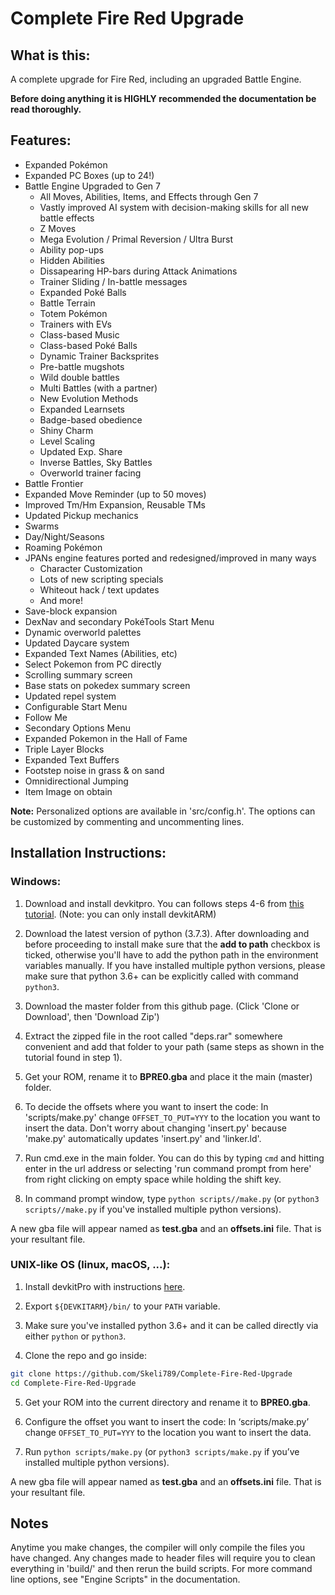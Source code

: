 # Complete Fire Red Upgrade

## What is this:
A complete upgrade for Fire Red, including an upgraded Battle Engine.

**Before doing anything it is HIGHLY recommended the documentation be read thoroughly.**

## Features:
* Expanded Pokémon
* Expanded PC Boxes (up to 24!)
* Battle Engine Upgraded to Gen 7
  * All Moves, Abilities, Items, and Effects through Gen 7
  * Vastly improved AI system with decision-making skills for all new battle effects
  * Z Moves
  * Mega Evolution / Primal Reversion / Ultra Burst
  * Ability pop-ups
  * Hidden Abilities
  * Dissapearing HP-bars during Attack Animations
  * Trainer Sliding / In-battle messages
  * Expanded Poké Balls
  * Battle Terrain
  * Totem Pokémon
  * Trainers with EVs
  * Class-based Music
  * Class-based Poké Balls
  * Dynamic Trainer Backsprites
  * Pre-battle mugshots
  * Wild double battles
  * Multi Battles (with a partner)
  * New Evolution Methods
  * Expanded Learnsets
  * Badge-based obedience
  * Shiny Charm
  * Level Scaling
  * Updated Exp. Share
  * Inverse Battles, Sky Battles
  * Overworld trainer facing
* Battle Frontier
* Expanded Move Reminder (up to 50 moves)
* Improved Tm/Hm Expansion, Reusable TMs
* Updated Pickup mechanics
* Swarms
* Day/Night/Seasons
* Roaming Pokémon
* JPANs engine features ported and redesigned/improved in many ways
  * Character Customization
  * Lots of new scripting specials
  * Whiteout hack / text updates
  * And more!
* Save-block expansion
* DexNav and secondary PokéTools Start Menu
* Dynamic overworld palettes
* Updated Daycare system
* Expanded Text Names (Abilities, etc)
* Select Pokemon from PC directly
* Scrolling summary screen
* Base stats on pokedex summary screen
* Updated repel system
* Configurable Start Menu
* Follow Me
* Secondary Options Menu
* Expanded Pokemon in the Hall of Fame
* Triple Layer Blocks
* Expanded Text Buffers
* Footstep noise in grass & on sand
* Omnidirectional Jumping
* Item Image on obtain

**Note:** Personalized options are available in 'src/config.h'. The options can be customized by commenting and uncommenting lines.

## Installation Instructions:
### Windows: 
1. Download and install devkitpro. You can follows steps 4-6 from [this tutorial](https://www.pokecommunity.com/showpost.php?p=8825585&postcount=96). 
(Note: you can only install devkitARM)

2. Download the latest version of python (3.7.3).
After downloading and before proceeding to install make sure that the **add to path** checkbox is ticked, otherwise you'll have to add the python path in the environment variables manually. If you have installed multiple python versions, please make sure that python 3.6+ can be explicitly called with command `python3`.

3. Download the master folder from this github page.
(Click 'Clone or Download', then 'Download Zip')

4. Extract the zipped file in the root called "deps.rar" somewhere convenient and add that folder to your path (same steps as shown in the tutorial found in step 1).

5. Get your ROM, rename it to **BPRE0.gba** and place it the main (master) folder.

6. To decide the offsets where you want to insert the code:
In 'scripts/make.py' change `OFFSET_TO_PUT=YYY` to the location you want to insert the data. Don't worry about changing 'insert.py' because 'make.py' automatically updates 'insert.py' and 'linker.ld'.
 
7. Run cmd.exe in the main folder. You can do this by typing `cmd` and hitting enter in the 
url address or selecting 'run command prompt from here' from right clicking on empty space while holding the shift key.

8. In command prompt window, type `python scripts//make.py` (or `python3 scripts//make.py` if you've installed multiple python versions). 
  
A new gba file will appear named as **test.gba** and an **offsets.ini** file.
That is your resultant file.

### UNIX-like OS (linux, macOS, ...): 
1. Install devkitPro with instructions [here](https://devkitpro.org/wiki/Getting_Started). 

2. Export `${DEVKITARM}/bin/` to your `PATH` variable. 

3. Make sure you've installed python 3.6+ and it can be called directly via either `python` or `python3`. 

4. Clone the repo and go inside:   
```bash
git clone https://github.com/Skeli789/Complete-Fire-Red-Upgrade
cd Complete-Fire-Red-Upgrade
```

5. Get your ROM into the current directory and rename it to **BPRE0.gba**. 

6. Configure the offset you want to insert the code: 
In ‘scripts/make.py’ change `OFFSET_TO_PUT=YYY` to the location you want to insert the data. 

7. Run `python scripts/make.py` (or `python3 scripts/make.py` if you’ve installed multiple python versions). 

A new gba file will appear named as **test.gba** and an **offsets.ini** file.
That is your resultant file.

## Notes

Anytime you make changes, the compiler will only compile the files you have changed.
Any changes made to header files will require you to clean everything in 'build/' and then rerun the build scripts. For more command line options, see "Engine Scripts" in the documentation. 

